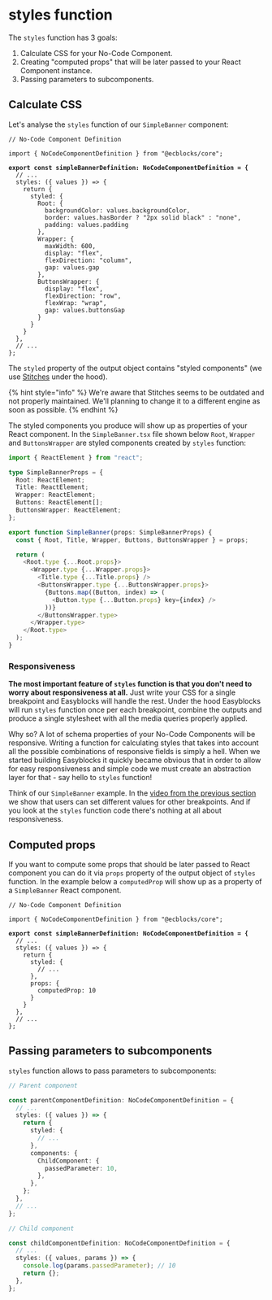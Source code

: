 # styles function

The `styles` function has 3 goals:

1. Calculate CSS for your No-Code Component.
2. Creating "computed props" that will be later passed to your React Component instance.
3. Passing parameters to subcomponents.

## Calculate CSS

Let's analyse the `styles` function of our `SimpleBanner` component:

<pre class="language-typescript"><code class="lang-typescript">// No-Code Component Definition

import { NoCodeComponentDefinition } from "@ecblocks/core";

<strong>export const simpleBannerDefinition: NoCodeComponentDefinition = {
</strong>  // ...
  styles: ({ values }) => {
    return {
      styled: {
        Root: {
          backgroundColor: values.backgroundColor,
          border: values.hasBorder ? "2px solid black" : "none",
          padding: values.padding
        },
        Wrapper: {
          maxWidth: 600,
          display: "flex",
          flexDirection: "column",
          gap: values.gap
        },
        ButtonsWrapper: {
          display: "flex",
          flexDirection: "row",
          flexWrap: "wrap",
          gap: values.buttonsGap
        }
      }
    }
  },
  // ...
};
</code></pre>

The `styled` property of the output object contains "styled components" (we use [Stitches](https://stitches.dev/) under the hood).

{% hint style="info" %}
We're aware that Stitches seems to be outdated and not properly maintained. We'll planning to change it to a different engine as soon as possible.
{% endhint %}

The styled components you produce will show up as properties of your React component. In the `SimpleBanner.tsx` file shown below `Root`, `Wrapper` and `ButtonsWrapper` are styled components created by `styles` function:

```typescript
import { ReactElement } from "react";

type SimpleBannerProps = {
  Root: ReactElement;
  Title: ReactElement;
  Wrapper: ReactElement;
  Buttons: ReactElement[];
  ButtonsWrapper: ReactElement;
};

export function SimpleBanner(props: SimpleBannerProps) {
  const { Root, Title, Wrapper, Buttons, ButtonsWrapper } = props;

  return (
    <Root.type {...Root.props}>
      <Wrapper.type {...Wrapper.props}>
        <Title.type {...Title.props} />
        <ButtonsWrapper.type {...ButtonsWrapper.props}>
          {Buttons.map((Button, index) => (
            <Button.type {...Button.props} key={index} />
          ))}
        </ButtonsWrapper.type>
      </Wrapper.type>
    </Root.type>
  );
}
```

### Responsiveness

**The most important feature of `styles` function is that you don't need to worry about responsiveness at all.** Just write your CSS for a single breakpoint and Easyblocks will handle the rest. Under the hood Easyblocks will run `styles` function once per each breakpoint, combine the outputs and produce a single stylesheet with all the media queries properly applied.

Why so? A lot of schema properties of your No-Code Components will be responsive. Writing a function for calculating styles that takes into account all the possible combinations of responsive fields is simply a hell. When we started building Easyblocks it quickly became obvious that in order to allow for easy responsiveness and simple code we must create an abstraction layer for that - say hello to `styles` function!

Think of our `SimpleBanner` example. In the [video from the previous section](schema.md#responsiveness) we show that users can set different values for other breakpoints. And if you look at the `styles` function code there's nothing at all about responsiveness.

## Computed props

If you want to compute some props that should be later passed to React component you can do it via `props` property of the output object of `styles` function. In the example below a `computedProp` will show up as a property of a `SimpleBanner` React component.

<pre class="language-typescript"><code class="lang-typescript">// No-Code Component Definition

import { NoCodeComponentDefinition } from "@ecblocks/core";

<strong>export const simpleBannerDefinition: NoCodeComponentDefinition = {
</strong>  // ...
  styles: ({ values }) => {
    return {
      styled: {
        // ...
      },
      props: {
        computedProp: 10
      }
    }
  },
  // ...
};
</code></pre>

## Passing parameters to subcomponents

`styles` function allows to pass parameters to subcomponents:

```typescript
// Parent component

const parentComponentDefinition: NoCodeComponentDefinition = {
  // ...
  styles: ({ values }) => {
    return {
      styled: {
        // ...
      },
      components: {
        ChildComponent: {
          passedParameter: 10,
        },
      },
    };
  },
  // ...
};

// Child component

const childComponentDefinition: NoCodeComponentDefinition = {
  // ...
  styles: ({ values, params }) => {
    console.log(params.passedParameter); // 10
    return {};
  },
};
```

